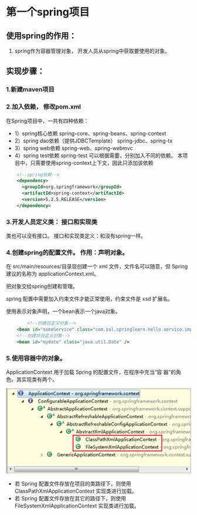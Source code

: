 # 第一个spring项目



## 使用spring的作用：

1. spring作为容器管理对象， 开发人员从spring中获取要使用的对象。

## 实现步骤：

### 1.新建maven项目



### 2.加入依赖， 修改pom.xml

在Spring项目中，一共有四种依赖：

- 1）spring核心依赖
  spring-core、spring-beans、spring-context
- 2）spring dao依赖（提供JDBCTemplate）
  spring-jdbc、spring-tx
- 3）spring web依赖
  spring-web、spring-webmvc
- 4）spring test依赖
  spring-test
  可以根据需要，分别加入不同的依赖。
  本项目中，只需要使用spring-context上下文，因此只添加该依赖

```xml
    <!--spring依赖-->
    <dependency>
      <groupId>org.springframework</groupId>
      <artifactId>spring-context</artifactId>
      <version>5.2.5.RELEASE</version>
    </dependency>
```



### 3.开发人员定义类： 接口和实现类

  类也可以没有接口。
  接口和实现类定义：和没有spring一样。



### 4.创建spring的配置文件。 作用：声明对象。

在 src/main/resources/目录现创建一个 xml 文件，文件名可以随意，但 Spring 建议的名称为 applicationContext.xml。

把对象交给spring创建和管理。

spring 配置中需要加入约束文件才能正常使用，约束文件是 xsd 扩展名。

使用<bean>表示对象声明，一个bean表示一个java对象。

```xml
		<!--创建自定义对象-->
    <bean id="someService" class="com.sxl.springlearn.hello.service.impl.SomeServiceImpl" />
    <!--创建非自定义对象-->
    <bean id="mydate" class="java.util.Date" />
```



### 5.使用容器中的对象。

ApplicationContext 用于加载 Spring 的配置文件，在程序中充当“容 器”的角色。其实现类有两个。

<img src="./pics/image-20210807134032843.png" alt="image-20210807134032843" style="zoom:80%;" />

- 若 Spring 配置文件存放在项目的类路径下，则使用 ClassPathXmlApplicationContext 实现类进行加载。
- 若 Spring 配置文件存放在其它的路径下，则使用 FileSystemXmlApplicationContext 实现类进行加载。

